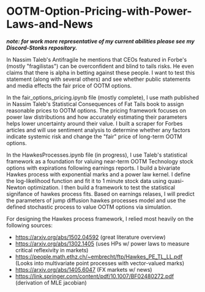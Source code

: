 # OOTM-Option-Pricing-with-Power-Laws-and-News

__*note: for work more representative of my current abilities please see my Discord-Stonks repository.*__

In Nassim Taleb's Antifragile he mentions that CEOs featured in Forbe's (mostly "fragilistas") can be overconfident and blind to tails risks. He even claims that there is alpha in betting against these people. I want to test this statement (along with several others) and see whether public statements and media effects the fair price of OOTM options.

In the fair_options_pricing.ipynb file (mostly complete), I use math published in Nassim Taleb's Statistical Consequences of Fat Tails book to assign reasonable prices to OOTM options. The pricing framework focuses on power law distributions and how accurately estimating their parameters helps lower uncertainty around their value. I built a scraper for Forbes articles and will use sentiment analysis to determine whether any factors indicate systemic risk and change the "fair" price of long-term OOTM options.

In the HawkesProcesses.ipynb file (in progress), I use Taleb's statistical framework as a foundation for valuing near-term OOTM Technology stock options with expirations following earnings reports. I build a bivariate Hawkes process with exponential marks and a power law kernel. I define the log-likelihood function and fit it to 1 minute stock data using quasi-Newton optimization. I then build a framework to test the statistical signifance of hawkes process fits. Based on earnings relases, I will predict the parameters of jump diffusion hawkes processes model and use the defined stochastic process to value OOTM options via simulation.

For designing the Hawkes process framework, I relied most heavily on the following sources:
* https://arxiv.org/abs/1502.04592 (great literature overview)
* https://arxiv.org/abs/1302.1405 (uses HPs w/ power laws to measure critical reflexivity in markets)
* https://people.math.ethz.ch/~embrecht/ftp/Hawkes_PE_TL_LL.pdf (Looks into multivariate point processes with vector-valued marks) 
* https://arxiv.org/abs/1405.6047 (FX markets w/ news)
* https://link.springer.com/content/pdf/10.1007/BF02480272.pdf (derivation of MLE jacobian)
